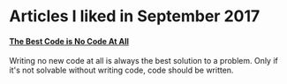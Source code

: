 # Articles I liked in September 2017

#### [The Best Code is No Code At All](https://blog.codinghorror.com/the-best-code-is-no-code-at-all/)
Writing no new code at all is always the best solution to a problem. Only if it's not solvable without writing code, code should be written.
